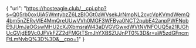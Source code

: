 {
  "url": "https://hosteagle.club/__cpi.php?s=Q05rb0oxUjA5WmtybzZ6LzBIOGt0aWVsekJrNmpNL2cvcVpKVmdWemQ4bm5nZERvVlE4MmQreUUwVVh0MGF3WFBya0NCT2pubE42anpPWFNobE9JUmJaOGswMHU2cXJXbmsraW43aDVGVGwxdWVtNVNFOUQ5a21IUGhUcGVjdE9Vc0JFVkFZZ2dFMGtTSmJhYXBSZUJnPT0%3D&r=aW5zdGFncmFtLmNvbQ%3D%3D&__cpo=1"
}
